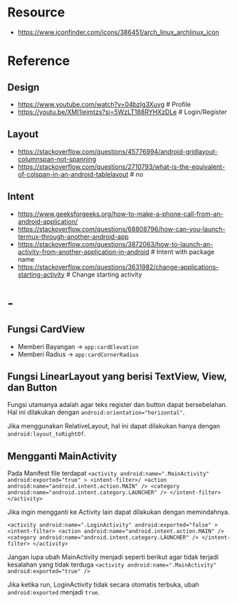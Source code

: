 # Resource
- https://www.iconfinder.com/icons/386451/arch_linux_archlinux_icon


# Reference

## Design
- https://www.youtube.com/watch?v=04bzIg3Xuvg # Profile
- https://youtu.be/XMI1iejmtzs?si=5WzLT188RYHXzDLe # Login/Register

## Layout
- https://stackoverflow.com/questions/45776994/android-gridlayout-columnspan-not-spanning
- https://stackoverflow.com/questions/2710793/what-is-the-equivalent-of-colspan-in-an-android-tablelayout # no

## Intent
- https://www.geeksforgeeks.org/how-to-make-a-phone-call-from-an-android-application/
- https://stackoverflow.com/questions/68808796/how-can-you-launch-termux-through-another-android-app
- https://stackoverflow.com/questions/3872063/how-to-launch-an-activity-from-another-application-in-android # Intent with package name
- https://stackoverflow.com/questions/3631982/change-applications-starting-activity # Change starting activity


# -
## Fungsi CardView
- Memberi Bayangan -> `app:cardElevation`
- Memberi Radius   -> `app:cardCornerRadius`

## Fungsi LinearLayout yang berisi TextView, View, dan Button
Fungsi utamanya adalah agar teks register dan button dapat bersebelahan.
Hal ini dilakukan dengan `android:orientation="horizontal"`.

Jika menggunakan RelativeLayout, hal ini dapat dilakukan hanya dengan `android:layout_toRightOf`.

## Mengganti MainActivity
Pada Manifest file terdapat
`<activity
    android:name=".MainActivity"
    android:exported="true" >
        <intent-filter>/
            <action android:name="android.intent.action.MAIN" />
            <category android:name="android.intent.category.LAUNCHER" />
        </intent-filter>
</activity>`

Jika ingin mengganti ke Activity lain dapat dilakukan dengan memindahnya.

`<activity
    android:name=".LoginActivity"
    android:exported="false" >
    <intent-filter>
        <action android:name="android.intent.action.MAIN" />
        <category android:name="android.intent.category.LAUNCHER" />
    </intent-filter>
</activity>`

Jangan lupa ubah MainActivity menjadi seperti berikut agar tidak terjadi kesalahan yang tidak terduga
`<activity
android:name=".MainActivity"
android:exported="true" />`

Jika ketika run, LoginActivity tidak secara otomatis terbuka, ubah `android:exported` menjadi `true`.